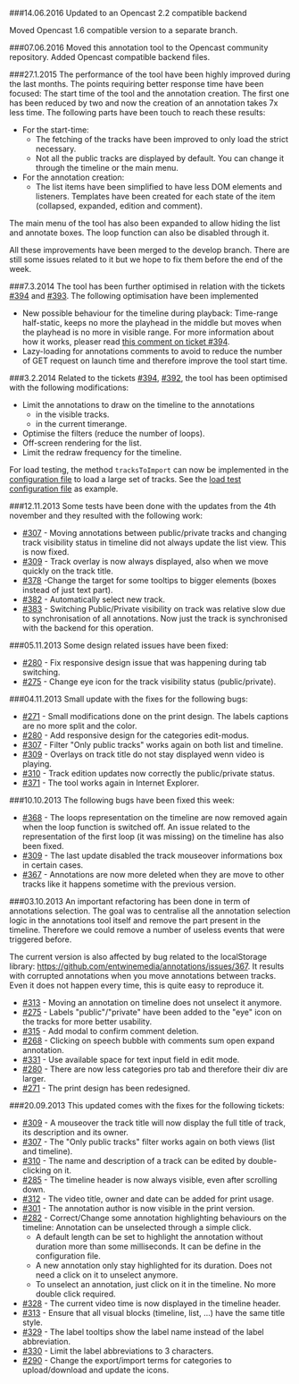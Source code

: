 ###14.06.2016
Updated to an Opencast 2.2 compatible backend

Moved Opencast 1.6 compatible version to a separate branch.

###07.06.2016
Moved this annotation tool to the Opencast community repository. Added Opencast compatible backend files.

###27.1.2015
The performance of the tool have been highly improved during the last months. The points requiring better response time have been focused: The start time of the tool and the annotation creation. The first one has been reduced by two and now the creation of an annotation takes 7x less time.
The following parts have been touch to reach these results:
* For the start-time:
  * The fetching of the tracks have been improved to only load the strict necessary.
  * Not all the public tracks are displayed by default. You can change it through the timeline or the main menu.
* For the annotation creation:
  * The list items have been simplified to have less DOM elements and listeners. Templates have been created for each state of the item (collapsed, expanded, edition and comment).

The main menu of the tool has also been expanded to allow hiding the list and annotate boxes. The loop function can also be disabled through it.

All these improvements have been merged to the develop branch. There are still some issues related to it but we hope to fix them before the end of the week.

###7.3.2014
The tool has been further optimised in relation with the tickets [#394](https://github.com/entwinemedia/annotations/issues/394) and [#393](https://github.com/entwinemedia/annotations/issues/393). The following optimisation have been implemented
* New possible behaviour for the timeline during playback: Time-range half-static, keeps no more the playhead in the middle but moves when the playhead is no more in visible range. For more information about how it works, pleaser read [this comment on ticket #394](https://github.com/entwinemedia/annotations/issues/394#issuecomment-37014487).
* Lazy-loading for annotations comments to avoid to reduce the number of GET request on launch time and therefore improve the tool start time.

###3.2.2014
Related to the tickets [#394](https://github.com/entwinemedia/annotations/issues/394), [#392](https://github.com/entwinemedia/annotations/issues/392), the tool has been optimised with the following modifications:
* Limit the annotations to draw on the timeline to the annotations
  * in the visible tracks.
  * in the current timerange.
* Optimise the filters (reduce the number of loops).
* Off-screen rendering for the list.
* Limit the redraw frequency for the timeline.

For load testing, the method `tracksToImport` can now be implemented in the [configuration file](https://github.com/entwinemedia/annotations/blob/develop/js/annotation-tool-configuration.js) to load a large set of tracks. See the [load test configuration file](https://github.com/entwinemedia/annotations/blob/develop/tests/js/annotation-tool-configuration-loading.js) as example.

###12.11.2013
Some tests have been done with the updates from the 4th november and they resulted with the following work:

* [#307](https://github.com/entwinemedia/annotations/issues/#307) - Moving annotations between public/private tracks and changing track visibility status in timeline did not always update the list view. This is now fixed.
* [#309](https://github.com/entwinemedia/annotations/issues/#309) - Track overlay is now always displayed, also when we move quickly on the track title.
* [#378](https://github.com/entwinemedia/annotations/issues/#378) -Change the target for some tooltips to bigger elements (boxes instead of just text part).
* [#382](https://github.com/entwinemedia/annotations/issues/#382) - Automatically select new track.
* [#383](https://github.com/entwinemedia/annotations/issues/#383) - Switching Public/Private visibility on track was relative slow due to synchronisation of all annotations. Now just the track is synchronised with the backend for this operation.

###05.11.2013
Some design related issues have been fixed:
* [#280](https://github.com/entwinemedia/annotations/issues/#280) - Fix responsive design issue that was happening during tab switching.
* [#275](https://github.com/entwinemedia/annotations/issues/#275) - Change eye icon for the track visibility status (public/private).

###04.11.2013
Small update with the fixes for the following bugs:
* [#271](https://github.com/entwinemedia/annotations/issues/#271) - Small modifications done on the print design. The labels captions are no more split and the color.
* [#280](https://github.com/entwinemedia/annotations/issues/#280) - Add responsive design for the categories edit-modus.
* [#307](https://github.com/entwinemedia/annotations/issues/#307) - Filter "Only public tracks" works again on both list and timeline.
* [#309](https://github.com/entwinemedia/annotations/issues/#309) - Overlays on track title do not stay displayed wenn video is playing.
* [#310](https://github.com/entwinemedia/annotations/issues/#310) - Track edition updates now correctly the public/private status.
* [#371](https://github.com/entwinemedia/annotations/issues/#371) -  The tool works again in Internet Explorer. 

###10.10.2013
The following bugs have been fixed this week:

* [#368](https://github.com/entwinemedia/annotations/issues/#368) - The loops representation on the timeline are now removed again when the loop function is switched off. An issue related to the representation of the first loop (it was missing) on the timeline has also been fixed.
* [#309](https://github.com/entwinemedia/annotations/issues/#309) - The last update disabled the track mouseover informations box in certain cases. 
* [#367](https://github.com/entwinemedia/annotations/issues/#367) - Annotations are now more deleted when they are move to other tracks like it happens sometime with the previous version.

###03.10.2013
An important refactoring has been done in term of annotations selection. The goal was to centralise all the annotation selection logic in the annotations tool itself and remove the part present in the timeline. Therefore we could remove a number of useless events that were triggered before.

The current version is also affected by bug related to the localStorage library: https://github.com/entwinemedia/annotations/issues/367. It results with corrupted annotations when you move annotations between tracks. Even it does not happen every time, this is quite easy to reproduce it. 

* [#313](https://github.com/entwinemedia/annotations/issues/313) - Moving an annotation on timeline does not unselect it anymore. 
* [#275](https://github.com/entwinemedia/annotations/issues/275) - Labels "public"/"private" have been added to the "eye" icon on the tracks for more better usability.
* [#315](https://github.com/entwinemedia/annotations/issues/315) - Add modal to confirm comment deletion.
* [#268](https://github.com/entwinemedia/annotations/issues/268) - Clicking on speech bubble with comments sum open expand annotation.
* [#331](https://github.com/entwinemedia/annotations/issues/331) - Use available space for text input field in edit mode.
* [#280](https://github.com/entwinemedia/annotations/issues/280) - There are now less categories pro tab and therefore their div are larger.
* [#271](https://github.com/entwinemedia/annotations/issues/271) - The print design has been redesigned.

###20.09.2013
This updated comes with the fixes for the following tickets:

* [#309](https://github.com/entwinemedia/annotations/issues/309) - A mouseover the track title will now display the full title of track, its description and its owner.
* [#307](https://github.com/entwinemedia/annotations/issues/307) - The "Only public tracks" filter works again on both views (list and timeline).
* [#310](https://github.com/entwinemedia/annotations/issues/310) - The name and description of a track can be edited by double-clicking on it.
* [#285](https://github.com/entwinemedia/annotations/issues/285) - The timeline header is now always visible, even after scrolling down. 
* [#312](https://github.com/entwinemedia/annotations/issues/312) - The video title, owner and date can be added for print usage.
* [#301](https://github.com/entwinemedia/annotations/issues/301) - The annotation author is now visible in the print version.
* [#282](https://github.com/entwinemedia/annotations/issues/282) - Correct/Change some annotation highlighting behaviours on the timeline:
Annotation can be unselected through a simple click.<br/>
  - A default length can be set to highlight the annotation without duration more than some milliseconds. It can be define in the configuration file.
  - A new annotation only stay highlighted for its duration. Does not need a click on it to unselect anymore.
  - To unselect an annotation, just click on it in the timeline. No more double click required.
* [#328](https://github.com/entwinemedia/annotations/issues/328) - The current video time is now displayed in the timeline header.
* [#313](https://github.com/entwinemedia/annotations/issues/313) - Ensure that all visual blocks (timeline, list, ...) have the same title style.
* [#329](https://github.com/entwinemedia/annotations/issues/329) - The label tooltips show the label name instead of the label abbreviation.
* [#330](https://github.com/entwinemedia/annotations/issues/330) - Limit the label abbreviations to 3 characters.
* [#290](https://github.com/entwinemedia/annotations/issues/290) - Change the export/import terms for categories to upload/download and update the icons.
